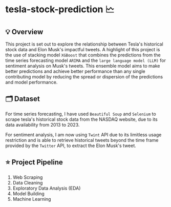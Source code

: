 # tesla-stock-prediction 🗠

## 💡 Overview
This project is set out to explore the relationship between Tesla's historical stock data and Elon Musk's impactful tweets. A highlight of this project is the use of stacking model ```XGBoost``` that combines the predictions from the time series forecasting model ```ARIMA``` and the ```large language model (LLM)``` for sentiment analysis on Musk's tweets. This ensemble model aims to make better predictions and achieve better performance than any single contributing model by reducing the spread or dispersion of the predictions and model performance.

## 🗂️ Dataset
For time series forecasting, I have used ```Beautiful Soup``` and ```Selenium``` to scrape tesla's historical stock data from the NASDAQ website, due to its data availability from 2013 to 2023.

For sentiment analysis, I am now using ```Twint``` API due to its limitless usage restriction and is able to retrieve historical tweets beyond the time frame provided by the ```Twitter``` API, to extract the Elon Musk's tweet.

## ⭐ Project Pipeline 
1. Web Scraping
2. Data Cleaning
3. Exploratory Data Analysis (EDA)
4. Model Building
5. Machine Learning



